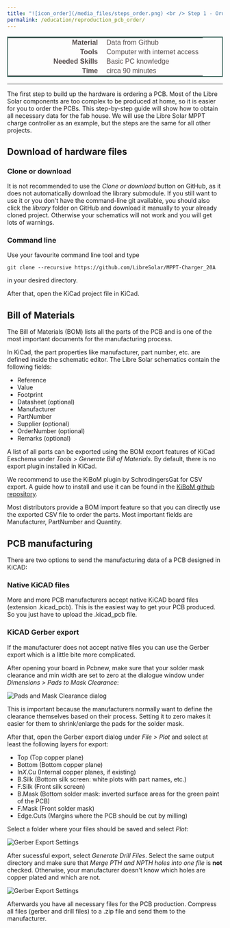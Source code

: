 ```yaml
---
title: "![icon_order](/media_files/steps_order.png) <br /> Step 1 - Ordering of PCB and electronic components"
permalink: /education/reproduction_pcb_order/
---
```


<style type="text/css">
.tg  {border-collapse:collapse;border-spacing:5;border-color:#416960;border-width:2px; border-style:solid;}
.tg td{font-family:Arial, sans-serif;font-size:16px;padding:2px 10px;border-style:solid;border-width:0px;overflow:hidden;word-break:normal;border-color:#bbb;color:#594F4F;}
.tg .tg-rmb8{font-weight:bold;vertical-align:top; text-align:right; width:200px;}
.tg .tg-rmb9{vertical-align:top}
.tg .tg-yw4l{font-weight:bold;vertical-align:top; text-align:right;}
.tg .tg-yw42{vertical-align:top}
</style>

<table class="tg">
  <tr>
    <td class="tg-yw4l">Material</td>
    <td class="tg-yw42">Data from Github</td>
  </tr>
  <tr>
    <td class="tg-rmb8">Tools</td>
    <td class="tg-rmb9">Computer with internet access</td>
  </tr>
  <tr>
    <td class="tg-yw4l">Needed Skills<br></td>
    <td class="tg-yw42">Basic PC knowledge</td>
  </tr>
  <tr>
    <td class="tg-rmb8">Time</td>
    <td class="tg-rmb9">circa 90 minutes</td>
  </tr>
</table>


<!-- | Materials        | Tools                         | Needed Skills      | Time       |
|------------------|------------- ------------------|--------------------|------------|
| Data from GitHub | Computer with internet access | Basic PC knowledge | ca. 90 min | -->

------------------------------------------------

The first step to build up the hardware is ordering a PCB. Most of the Libre Solar components are too complex to be produced at home, so it is easier for you to order the PCBs. This step-by-step guide will show how to obtain all necessary data for the fab house. We will use the Libre Solar MPPT charge controller as an example, but the steps are the same for all other projects.

## Download of hardware files

### Clone or download

It is not recommended to use the *Clone or download* button on GitHub, as it does not automatically download the library submodule. If you still want to use it or you don't have the command-line git available, you should also click the *library* folder on GitHub and download it manually to your already cloned project. Otherwise your schematics will not work and you will get lots of warnings.

### Command line

Use your favourite command line tool and type

```
git clone --recursive https://github.com/LibreSolar/MPPT-Charger_20A
```
in your desired directory.

After that, open the KiCad project file in KiCad.

## Bill of Materials
The Bill of Materials (BOM) lists all the parts of the PCB and is one of the most important documents for the manufacturing process.

In KiCad, the part properties like manufacturer, part number, etc. are defined inside the schematic editor. The Libre Solar schematics contain the following fields:

- Reference
- Value
- Footprint
- Datasheet (optional)
- Manufacturer
- PartNumber
- Supplier (optional)
- OrderNumber (optional)
- Remarks (optional)

A list of all parts can be exported using the BOM export features of KiCad Eeschema under *Tools > Generate Bill of Materials*. By default, there is no export plugin installed in KiCad.

We recommend to use the KiBoM plugin by SchrodingersGat for CSV export. A guide how to install and use it can be found in the [KiBoM github repository](https://github.com/SchrodingersGat/KiBoM).

Most distributors provide a BOM import feature so that you can directly use the exported CSV file to order the parts. Most important fields are Manufacturer, PartNumber and Quantity.

## PCB manufacturing

There are two options to send the manufacturing data of a PCB designed in KiCAD:

### Native KiCAD files

More and more PCB manufacturers accept native KiCAD board files (extension .kicad_pcb). This is the easiest way to get your PCB produced. So you just have to upload the .kicad_pcb file.

### KiCAD Gerber export

If the manufacturer does not accept native files you can use the Gerber export which is a little bite more complicated.

After opening your board in Pcbnew, make sure that your solder mask clearance and min width are set to zero at the dialogue window under *Dimensions > Pads to Mask Clearance*:

![Pads and Mask Clearance dialog](/media_files/docs_kicad_pads_clearance.png)

This is important because the manufacturers normally want to define the clearance themselves based on their process. Setting it to zero makes it easier for them to shrink/enlarge the pads for the solder mask.

After that, open the Gerber export dialog under *File > Plot* and select at least the following layers for export:

- Top (Top copper plane)
- Bottom (Bottom copper plane)
- In*X*.Cu (Internal copper planes, if existing)
- B.Silk (Bottom silk screen: white plots with part names, etc.)
- F.Silk (Front silk screen)
- B.Mask (Bottom solder mask: inverted surface areas for the green paint of the PCB)
- F.Mask (Front solder mask)
- Edge.Cuts (Margins where the PCB should be cut by milling)

Select a folder where your files should be saved and select *Plot*:

![Gerber Export Settings](/media_files/docs_kicad_gerber_export.png)

After sucessful export, select *Generate Drill Files*. Select the same output directory and make sure that *Merge PTH and NPTH holes into one file* is **not** checked. Otherwise, your manufacturer doesn't know which holes are copper plated and which are not.

![Gerber Export Settings](/media_files/docs_kicad_drill_file.png)

Afterwards you have all necessary files for the PCB production. Compress all files (gerber and drill files) to a .zip file and send them to the manufacturer.
